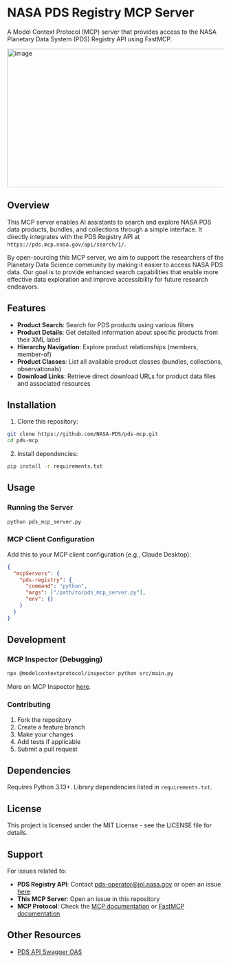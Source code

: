 # NASA PDS Registry MCP Server

A Model Context Protocol (MCP) server that provides access to the NASA Planetary Data System (PDS) Registry API using FastMCP.

<img width="512" height="322" alt="image" src="https://github.com/user-attachments/assets/55d3b3ce-2ac2-4359-a23f-1b1d55efd648" />


## Overview

This MCP server enables AI assistants to search and explore NASA PDS data products, bundles, and collections through a simple interface. It directly integrates with the PDS Registry API at `https://pds.mcp.nasa.gov/api/search/1/`.

By open-sourcing this MCP server, we aim to support the researchers of the Planetary Data Science community by making it easier to access NASA PDS data. Our goal is to provide enhanced search capabilities that enable more effective data exploration and improve accessibility for future research endeavors.

## Features

- **Product Search**: Search for PDS products using various filters
- **Product Details**: Get detailed information about specific products from their XML label
- **Hierarchy Navigation**: Explore product relationships (members, member-of)
- **Product Classes**: List all available product classes (bundles, collections, observationals)
- **Download Links**: Retrieve direct download URLs for product data files and associated resources

## Installation

1. Clone this repository:

```bash
git clone https://github.com/NASA-PDS/pds-mcp.git
cd pds-mcp
```

2. Install dependencies:

```bash
pip install -r requirements.txt
```

## Usage

### Running the Server

```bash
python pds_mcp_server.py
```

### MCP Client Configuration

Add this to your MCP client configuration (e.g., Claude Desktop):

```json
{
  "mcpServers": {
    "pds-registry": {
      "command": "python",
      "args": ["/path/to/pds_mcp_server.py"],
      "env": {}
    }
  }
}
```

## Development

### MCP Inspector (Debugging)

```bash
npx @modelcontextprotocol/inspector python src/main.py
```

More on MCP Inspector [here](https://modelcontextprotocol.io/legacy/tools/inspector).

### Contributing

1. Fork the repository
2. Create a feature branch
3. Make your changes
4. Add tests if applicable
5. Submit a pull request

## Dependencies

Requires Python 3.13+. Library dependencies listed in `requirements.txt`.

## License

This project is licensed under the MIT License - see the LICENSE file for details.

## Support

For issues related to:

- **PDS Registry API**: Contact pds-operator@jpl.nasa.gov or open an issue [here](https://github.com/NASA-PDS/pds-api)
- **This MCP Server**: Open an issue in this repository
- **MCP Protocol**: Check the [MCP documentation](https://modelcontextprotocol.io/) or [FastMCP documentation](https://gofastmcp.com/getting-started/welcome)

## Other Resources

- [PDS API Swagger OAS](https://pds.mcp.nasa.gov/api/search/1/swagger-ui/index.html)
